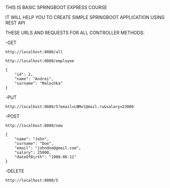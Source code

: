THIS IS BASIC SPRINGBOOT EXPRESS COURSE

IT WILL HELP YOU TO CREATE SIMPLE SPRINGBOOT APPLICATION USING REST API

THESE URLS AND REQUESTS FOR ALL CONTROLLER METHODS:

-GET

    http://localhost:8080/all

    http://localhost:8080/employee

```
{
    "id": 2,
    "name": "Andrei",
    "surname": "Malochka"
}
```
-PUT

    http://localhost:8080/5?email=LNMol@mail.ru&salary=23000

-POST

    http://localhost:8080/new

```
{
    "name": "John",
    "surname": "Doe",
    "email": "johndoe@gmail.com",
    "salary": 25000,
    "dateOfBirth": "1988-06-11"
}
```
-DELETE

    http://localhost:8080/5
